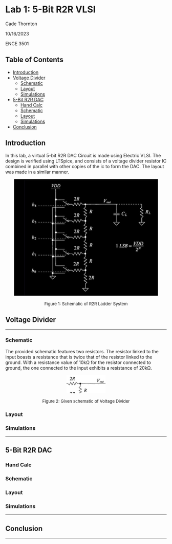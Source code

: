 # Lab 1: 5-Bit R2R VLSI

Cade Thornton

10/16/2023

ENCE 3501

## Table of Contents

+ [Introduction](#Introduction )
+ [Voltage Divider](#VoltageDivider)
    * [Schematic](#Schematic)
    * [Layout](#Layout)
    * [Simulations](#Simulations)
+ [5-Bit R2R DAC](#5-BitR2RDAC)
    * [Hand Calc](#HandCal)
    * [Schematic](#Schematic)
    * [Layout](#Layout)
    * [Simulations](#Simulations)
+ [Conclusion](#Conclusion)

## Introduction 

In this lab, a  virtual 5-bit R2R DAC Circuit is made using Electric VLSI. The design is verified using LTSpice, and consists of a voltage divider resistor IC combined in parallel with other copies of the ic to form the DAC. The layout was made in a similar manner. 


<p align="center">
  <img src="5B_R2R_DAC/documentation/5B_R2R_DAC/schematics/lab1DACsch.png" alt="lab1Sch">
</p>

<center style="font-size:small;"> Figure 1: Schematic of R2R Ladder System </center>



## Voltage Divider

------

### Schematic

The provided schematic features two resistors. The resistor linked to the input boasts a resistance that is twice that of the resistor linked to the ground. With a resistance value of 10kΩ for the resistor connected to ground, the one connected to the input exhibits a resistance of 20kΩ.

<p align="center">
  <img src="5B_R2R_DAC/documentation/R_Divider/schematics/R_DIVSCH.png" alt="lab1Sch">
</p>

<center style="font-size:small;"> Figure 2: Given schematic of Voltage Divider </center>

### Layout 

### Simulations 

------

## 5-Bit R2R DAC

### Hand Calc
### Schematic 
### Layout 
### Simulations 


-------

## Conclusion

------


